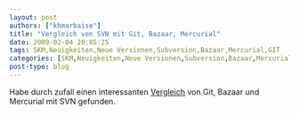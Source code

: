 ```yaml
---
layout: post
authors: ["khmarbaise"]
title: "Vergleich von SVN mit Git, Bazaar, Mercurial"
date: 2009-02-04 20:05:25
tags: SKM,Neuigkeiten,Neue Versionen,Subversion,Bazaar,Mercurial,GIT
categories: [SKM,Neuigkeiten,Neue Versionen,Subversion,Bazaar,Mercurial,GIT]
post-type: blog
---
```

Habe durch zufall einen interessanten [Vergleich](http://www.whygitisbetterthanx.com/) von Git, Bazaar und Mercurial mit SVN gefunden.
